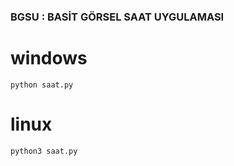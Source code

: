 ### BGSU : BASİT GÖRSEL SAAT UYGULAMASI

# windows
```python saat.py```

# linux
```python3 saat.py```
